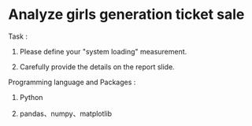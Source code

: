 # Analyze girls generation ticket sale

Task : 

1. Please define your "system loading" measurement.
  
2. Carefully provide the details on the report slide.


Programming language and Packages : 

1. Python
  
2. pandas、numpy、matplotlib
  

